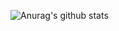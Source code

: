 ![Anurag's github stats](https://github-readme-stats.vercel.app/api?username=AbderrahimLach&show_icons=true&theme=radical)
